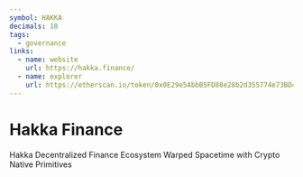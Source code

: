 ```yaml
---
symbol: HAKKA
decimals: 18
tags:
  - governance
links:
  - name: website
    url: https://hakka.finance/
  - name: explorer
    url: https://etherscan.io/token/0x0E29e5AbbB5FD88e28b2d355774e73BD47dE3bcd
---
```


# Hakka Finance

Hakka Decentralized Finance Ecosystem Warped Spacetime with Crypto Native Primitives
